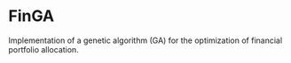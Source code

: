 # FinGA
Implementation of a genetic algorithm (GA) for the optimization of financial portfolio allocation.
